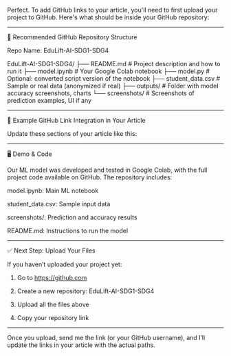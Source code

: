 Perfect. To add GitHub links to your article, you'll need to first upload your project to GitHub. Here's what should be inside your GitHub repository:


---

📁 Recommended GitHub Repository Structure

Repo Name: EduLift-AI-SDG1-SDG4

EduLift-AI-SDG1-SDG4/
├── README.md               # Project description and how to run it
├── model.ipynb             # Your Google Colab notebook
├── model.py                # Optional: converted script version of the notebook
├── student_data.csv        # Sample or real data (anonymized if real)
├── outputs/                # Folder with model accuracy screenshots, charts
└── screenshots/            # Screenshots of prediction examples, UI if any


---

📎 Example GitHub Link Integration in Your Article

Update these sections of your article like this:


---

🖥️ Demo & Code

Our ML model was developed and tested in Google Colab, with the full project code available on GitHub. The repository includes:

model.ipynb: Main ML notebook

student_data.csv: Sample input data

screenshots/: Prediction and accuracy results

README.md: Instructions to run the model



---

✅ Next Step: Upload Your Files

If you haven’t uploaded your project yet:

1. Go to https://github.com


2. Create a new repository: EduLift-AI-SDG1-SDG4


3. Upload all the files above


4. Copy your repository link




---

Once you upload, send me the link (or your GitHub username), and I’ll update the links in your article with the actual paths.

